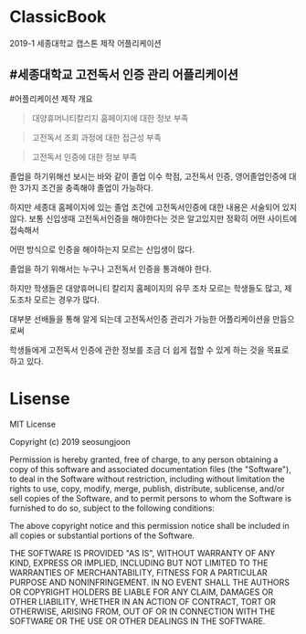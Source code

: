 # ClassicBook
2019-1 세종대학교 캡스톤 제작 어플리케이션

#세종대학교 고전독서 인증 관리 어플리케이션
-------------------------------------
#어플리케이션 제작 개요

>대양휴머니티칼리지 홈페이지에 대한 정보 부족

>고전독서 조회 과정에 대한 접근성 부족

>고전독서 인증에 대한 정보 부족

졸업을 하기위해선 보시는 바와 같이 졸업 이수 학점, 고전독서 인증, 영어졸업인증에 대한 3가지 조건을 충족해야 졸업이 가능하다. 

하지만 세종대 홈페이지에 있는 졸업 조건에 고전독서인증에 대한 내용은 서술되어 있지 않다.
보통 신입생때 고전독서인증을 해야한다는 것은 알고있지만 정확히 어떤 사이트에 접속해서

어떤 방식으로 인증을 해야하는지 모르는 신입생이 많다.

졸업을 하기 위해서는 누구나 고전독서 인증을 통과해야 한다.

하지만 학생들은 대양휴머니티 칼리지 홈페이지의 유무 조차 모르는 학생들도 많고, 제도조차 모르는 경우가 많다.

대부분 선배들을 통해 알게 되는데 고전독서인증 관리가 가능한 어플리케이션을 만듬으로써 

학생들에게 고전독서 인증에 관한 정보를 조금 더 쉽게 접할 수 있게 하는 것을 목표로 하고 있다.





# Lisense

MIT License

Copyright (c) 2019 seosungjoon

Permission is hereby granted, free of charge, to any person obtaining a copy
of this software and associated documentation files (the "Software"), to deal
in the Software without restriction, including without limitation the rights
to use, copy, modify, merge, publish, distribute, sublicense, and/or sell
copies of the Software, and to permit persons to whom the Software is
furnished to do so, subject to the following conditions:

The above copyright notice and this permission notice shall be included in all
copies or substantial portions of the Software.

THE SOFTWARE IS PROVIDED "AS IS", WITHOUT WARRANTY OF ANY KIND, EXPRESS OR
IMPLIED, INCLUDING BUT NOT LIMITED TO THE WARRANTIES OF MERCHANTABILITY,
FITNESS FOR A PARTICULAR PURPOSE AND NONINFRINGEMENT. IN NO EVENT SHALL THE
AUTHORS OR COPYRIGHT HOLDERS BE LIABLE FOR ANY CLAIM, DAMAGES OR OTHER
LIABILITY, WHETHER IN AN ACTION OF CONTRACT, TORT OR OTHERWISE, ARISING FROM,
OUT OF OR IN CONNECTION WITH THE SOFTWARE OR THE USE OR OTHER DEALINGS IN THE
SOFTWARE.
